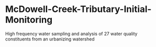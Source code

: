 # McDowell-Creek-Tributary-Initial-Monitoring
High frequency water sampling and analysis of 27 water quality constituents from an urbanizing watershed
